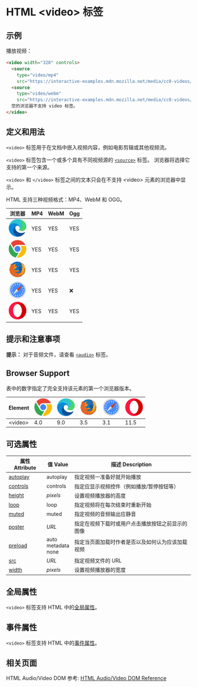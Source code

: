 HTML \<video> 标签
===

## 示例

播放视频：

```html idoc:preview:iframe
<video width="320" controls>
  <source
    type="video/mp4"
    src="https://interactive-examples.mdn.mozilla.net/media/cc0-videos/flower.mp4">
  <source
    type="video/webm"
    src="https://interactive-examples.mdn.mozilla.net/media/cc0-videos/flower.webm">
  您的浏览器不支持 video 标签。
</video>
```

## 定义和用法

`<video>` 标签用于在文档中嵌入视频内容，例如电影剪辑或其他视频流。

`<video>` 标签包含一个或多个具有不同视频源的 [`<source>`](./source.md) 标签。 浏览器将选择它支持的第一个来源。

`<video>` 和 `</video>` 标签之间的文本只会在不支持 \<video> 元素的浏览器中显示。

HTML 支持三种视频格式：MP4、WebM 和 OGG。

| 浏览器 | MP4 | WebM | Ogg |
| ------- | --- | ---- | --- |
| ![edge][2]    | YES | YES  | YES |
| ![chrome][1]  | YES | YES  | YES |
| ![firefox][3] | YES | YES  | YES |
| ![safari][4]  | YES | YES  | ❌  |
| ![opera][5]   | YES | YES  | YES |

## 提示和注意事项

**提示：** 对于音频文件，请查看 [`<audio>`](./audio.md) 标签。

## Browser Support

表中的数字指定了完全支持该元素的第一个浏览器版本。

| Element | ![chrome][1] | ![edge][2] | ![firefox][3] | ![safari][4] | ![opera][5] |
| ------- | --- | --- | --- | --- | --- |
| \<video> | 4.0 | 9.0 | 3.5 | 3.1 | 11.5 |

## 可选属性

| 属性 Attribute | 值 Value | 描述 Description |
| -------- | -------- | -------- |
| [autoplay](./video_autoplay.md) | autoplay           | 指定视频一准备好就开始播放 |
| [controls](./video_controls.md) | controls           | 指定应显示视频控件（例如播放/暂停按钮等） |
| [height](./video_height.md)     | *pixels*           | 设置视频播放器的高度 |
| [loop](./video_loop.md)         | loop               | 指定视频将在每次结束时重新开始 |
| [muted](./video_muted.md)       | muted              | 指定视频的音频输出应静音 |
| [poster](./video_poster.md)     | *URL*              | 指定在视频下载时或用户点击播放按钮之前显示的图像 |
| [preload](./video_preload.md)   | auto<br>metadata<br>none | 指定当页面加载时作者是否以及如何认为应该加载视频 |
| [src](./video_src.md)           | *URL*              | 指定视频文件的 URL |
| [width](./video_width.md)       | *pixels*           | 设置视频播放器的宽度 |

## 全局属性

`<video>` 标签支持 HTML 中的[全局属性](../reference/standardattributes.md)。

## 事件属性

`<video>` 标签支持 HTML 中的[事件属性](../reference/eventattributes.md)。


## 相关页面

HTML Audio/Video DOM 参考: [HTML Audio/Video DOM Reference](../reference/av_dom.md)


[1]: ../assets/chrome.svg
[2]: ../assets/edge.svg
[3]: ../assets/firefox.svg
[4]: ../assets/safari.svg
[5]: ../assets/opera.svg